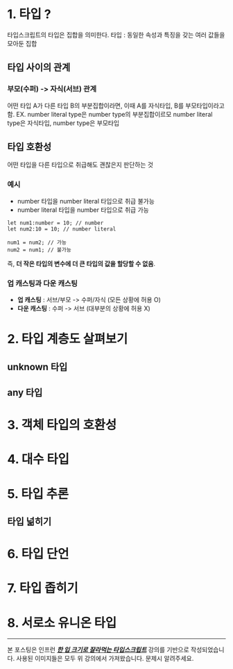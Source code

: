 # 1. 타입 ?

타입스크립트의 타입은 집합을 의미한다.
타입 : 동일한 속성과 특징을 갖는 여러 값들을 모아둔 집합

## 타입 사이의 관계

### 부모(수퍼) -> 자식(서브) 관계

어떤 타입 A가 다른 타입 B의 부분집합이라면, 이때 A를 자식타입, B를 부모타입이라고 함.
EX. number literal type은 number type의 부분집합이르모
number literal type은 자식타입, number type은 부모타입

## 타입 호환성

어떤 타입을 다른 타입으로 취급해도 괜찮은지 판단하는 것

### 예시

- number 타입을 number literal 타입으로 취급 불가능
- number literal 타입을 number 타입으로 취급 가능

```
let num1:number = 10; // number
let num2:10 = 10; // number literal

num1 = num2; // 가능
num2 = num1; // 불가능
```

즉, **더 작은 타입의 변수에 더 큰 타입의 값을 할당할 수 없음**.

### 업 캐스팅과 다운 캐스팅

- **업 캐스팅** : 서브/부모 -> 수퍼/자식 (모든 상황에 허용 O)
- **다운 캐스팅** : 수퍼 -> 서브 (대부분의 상황에 허용 X)

# 2. 타입 계층도 살펴보기

## unknown 타입

## any 타입

# 3. 객체 타입의 호환성

# 4. 대수 타입

# 5. 타입 추론

## 타입 넒히기

# 6. 타입 단언

# 7. 타입 좁히기

# 8. 서로소 유니온 타입

---

본 포스팅은 인프런 **_[한 입 크기로 잘라먹는 타입스크립트](https://www.inflearn.com/course/%ED%95%9C%EC%9E%85-%ED%81%AC%EA%B8%B0-%ED%83%80%EC%9E%85%EC%8A%A4%ED%81%AC%EB%A6%BD%ED%8A%B8)_** 강의를 기반으로 작성되었습니다. 사용된 이미지들은 모두 위 강의에서 가져왔습니다. 문제시 알려주세요.
